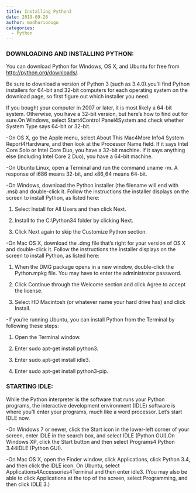 ```yaml
---
title: Installing Python3
date: 2019-09-26
author: madhuriodugu
categories:
  - Python
---
```



### DOWNLOADING AND INSTALLING PYTHON:

You can download Python for Windows, OS X, and Ubuntu for free from http://python.org/downloads/. 

Be sure to download a version of Python 3 (such as 3.4.0).you’ll find Python installers for 64-bit and 32-bit computers for each operating system on the download page, so first figure out which installer you need. 

If you bought your computer in 2007 or later, it is most likely a 64-bit system. Otherwise, you have a 32-bit version, but here’s how to find out for sure.On Windows, select Start4Control Panel4System and check whether System Type says 64-bit or 32-bit. 

-On OS X, go the Apple menu, select About This Mac4More Info4 System Report4Hardware, and then look at the Processor Name field. If it says Intel Core Solo or Intel Core Duo, you have a 32-bit machine. If it says anything else (including Intel Core 2 Duo), you have a 64-bit machine. 

-On Ubuntu Linux, open a Terminal and run the command uname -m. A response of i686 means 32-bit, and x86_64 means 64-bit.

-On Windows, download the Python installer (the filename will end with .msi) and double-click it. Follow the instructions the installer displays on the screen to install Python, as listed here:

1. Select Install for All Users and then click Next. 

2. Install to the C:\Python34 folder by clicking Next. 

3. Click Next again to skip the Customize Python section.

-On Mac OS X, download the .dmg file that’s right for your version of OS X and double-click it. Follow the instructions the installer displays on the screen to install Python, as listed here:

1. When the DMG package opens in a new window, double-click the Python.mpkg file. You may have to enter the administrator password. 

2. Click Continue through the Welcome section and click Agree to accept the license.

3. Select HD Macintosh (or whatever name your hard drive has) and click Install.

-If you’re running Ubuntu, you can install Python from the Terminal by following these steps:

1. Open the Terminal window. 

2. Enter sudo apt-get install python3. 

3. Enter sudo apt-get install idle3. 

4. Enter sudo apt-get install python3-pip.

### STARTING IDLE:

While the Python interpreter is the software that runs your Python programs, the interactive development environment (IDLE) software is where you’ll enter your programs, much like a word processor. Let’s start IDLE now. 

-On Windows 7 or newer, click the Start icon in the lower-left corner of your screen, enter IDLE in the search box, and select IDLE (Python GUI).On Windows XP, click the Start button and then select Programs4 Python 3.44IDLE (Python GUI). 

-On Mac OS X, open the Finder window, click Applications, click Python 3.4, and then click the IDLE icon. On Ubuntu, select Applications4Accessories4Terminal and then enter idle3. (You may also be able to click Applications at the top of the screen, select Programming, and then click IDLE 3.) 

